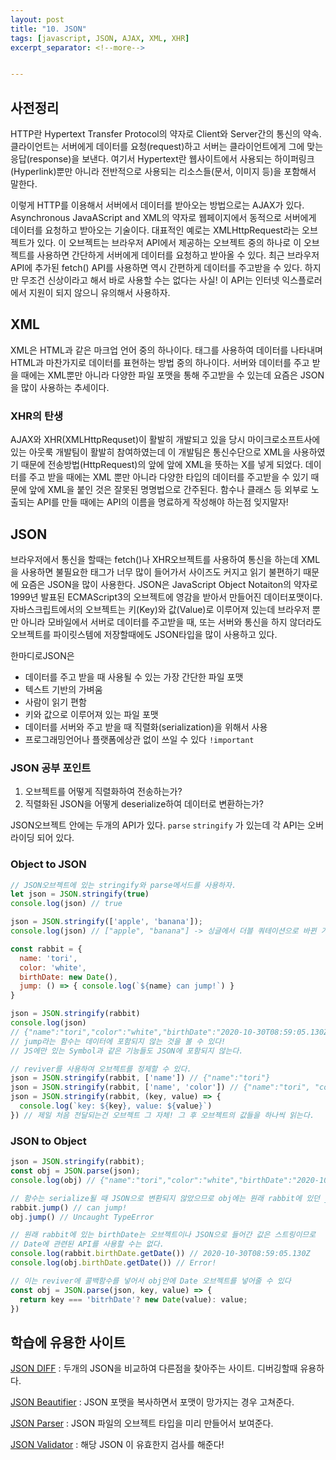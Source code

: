 ```yaml
---
layout: post
title: "10. JSON"
tags: [javascript, JSON, AJAX, XML, XHR]
excerpt_separator: <!--more-->


---
```


## 사전정리

HTTP란 Hypertext Transfer Protocol의 약자로 Client와 Server간의 통신의 약속. 클라이언트는 서버에게 데이터를 요청(request)하고 서버는 클라이언트에게 그에 맞는 응답(response)을 보낸다. 여기서 Hypertext란 웹사이트에서 사용되는 하이퍼링크(Hyperlink)뿐만 아니라 전반적으로 사용되는 리소스들(문서, 이미지 등)을 포함해서 말한다. 

이렇게 HTTP를 이용해서 서버에서 데이터를 받아오는 방법으로는 AJAX가 있다. Asynchronous JavaAScript and XML의 약자로 웹페이지에서 동적으로 서버에게 데이터를 요청하고 받아오는 기술이다. 대표적인 예로는 XMLHttpRequest라는 오브젝트가 있다. 이 오브젝트는 브라우저 API에서 제공하는 오브젝트 중의 하나로 이 오브젝트를 사용하면 간단하게 서버에게 데이터를 요청하고 받아올 수 있다. 최근 브라우저 API에 추가된 fetch() API를 사용하면 역시 간편하게 데이터를 주고받을 수 있다.    하지만 무조건 신상이라고 해서 바로 사용할 수는 없다는 사실! 이 API는 인터넷 익스플로러에서 지원이 되지 않으니 유의해서 사용하자. 

## XML

XML은 HTML과 같은 마크업 언어 중의 하나이다. 태그를 사용하여 데이터를 나타내며 HTML과 마찬가지로 데이터를 표현하는 방법 중의 하나이다. 서버와 데이터를 주고 받을 때에는 XML뿐만 아니라 다양한 파일 포맷을 통해 주고받을 수 있는데 요즘은 JSON을 많이 사용하는 추세이다.

### XHR의 탄생

AJAX와 XHR(XMLHttpRequset)이 활발히 개발되고 있을 당시 마이크로소프트사에 있는 아웃룩 개발팀이 활발히 참여하였는데 이 개발팀은 통신수단으로 XML을 사용하였기 때문에 전송방법(HttpRequest)의 앞에 앞에 XML을 뜻하는 X를 넣게 되었다. 데이터를 주고 받을 때에는 XML 뿐만 아니라 다양한 타입의 데이터를 주고받을 수 있기 때문에 앞에 XML을 붙인 것은 잘못된 명명법으로 간주된다. 함수나 클래스 등 외부로 노출되는 API를 만들 때에는 API의 이름을 명료하게 작성해야 하는점 잊지말자!

## JSON

 브라우저에서 통신을 할때는 fetch()나 XHR오브젝트를 사용하여 통신을 하는데 XML을 사용하면 불필요한 태그가 너무 많이 들어가서 사이즈도 커지고 읽기 불편하기 때문에 요즘은 JSON을 많이 사용한다. JSON은 JavaScript Object Notaiton의 약자로 1999년 발표된 ECMAScript3의 오브젝트에 영감을 받아서 만들어진 데이터포맷이다. 자바스크립트에서의 오브젝트는 키(Key)와 값(Value)로 이루어져 있는데 브라우저 뿐만 아니라 모바일에서 서버로 데이터를 주고받을 때, 또는 서버와 통신을 하지 않더라도 오브젝트를 파이릿스템에 저장할때에도 JSON타입을 많이 사용하고 있다. 

한마디로JSON은

* 데이터를 주고 받을 때 사용될 수 있는 가장 간단한 파일 포맷
* 텍스트 기반의 가벼움
* 사람이 읽기 편함
* 키와 값으로 이루어져 있는 파일 포맷
* 데이터를 서버와 주고 받을 때 직렬화(serialization)을 위해서 사용
* 프로그래밍언어나 플랫폼에상관 없이 쓰일 수 있다 `!important`

### JSON 공부 포인트

1. 오브젝트를 어떻게 직렬화하여 전송하는가?
2. 직렬화된 JSON을 어떻게 deserialize하여 데이터로 변환하는가?

JSON오브젝트 안에는 두개의 API가 있다. `parse` `stringify` 가 있는데 각 API는 오버라이딩 되어 있다.  

### Object to JSON

```javascript
// JSON오브젝트에 있는 stringify와 parse메서드를 사용하자.
let json = JSON.stringify(true)
console.log(json) // true

json = JSON.stringify(['apple', 'banana']);
console.log(json) // ["apple", "banana"] -> 싱글에서 더블 쿼테이션으로 바뀐 거에 주목!

const rabbit = {
  name: 'tori',
  color: 'white',
  birthDate: new Date(),
  jump: () => { console.log(`${name} can jump!`) }
}

json = JSON.stringify(rabbit)
console.log(json) 
// {"name":"tori","color":"white","birthDate":"2020-10-30T08:59:05.130Z"}
// jump라는 함수는 데이터에 포함되지 않는 것을 볼 수 있다!
// JS에만 있는 Symbol과 같은 기능들도 JSON에 포함되지 않는다.

// reviver를 사용하여 오브젝트를 정제할 수 있다.
json = JSON.stringify(rabbit, ['name']) // {"name":"tori"}
json = JSON.stringify(rabbit, ['name', 'color']) // {"name":"tori", "color":"white"}
json = JSON.stringify(rabbit, (key, value) => {
  console.log(`key: ${key}, value: ${value}`)
}) // 제일 처음 전달되는건 오브젝트 그 자체! 그 후 오브젝트의 값들을 하나씩 읽는다.

```



### JSON to Object

```javascript
json = JSON.stringify(rabbit);
const obj = JSON.parse(json);
console.log(obj) // {"name":"tori","color":"white","birthDate":"2020-10-30T08:59:05.130Z"}

// 함수는 serialize될 때 JSON으로 변환되지 않았으므로 obj에는 원래 rabbit에 있던 jump()가 없다.
rabbit.jump() // can jump!
obj.jump() // Uncaught TypeError

// 원래 rabbit에 있는 birthDate는 오브젝트이나 JSON으로 들어간 값은 스트링이므로 
// Date에 관련된 API를 사용할 수는 없다.
console.log(rabbit.birthDate.getDate()) // 2020-10-30T08:59:05.130Z
console.log(obj.birthDate.getDate()) // Error!

// 이는 reviver에 콜백함수를 넣어서 obj안에 Date 오브젝트를 넣어줄 수 있다
const obj = JSON.parse(json, key, value) => {
  return key === 'bitrhDate'? new Date(value): value;
})

```



## 학습에 유용한 사이트

[JSON DIFF](http://www.jsondiff.com) : 두개의 JSON을 비교하여 다른점을 찾아주는 사이트. 디버깅할때 유용하다.

[JSON Beautifier](https://jsonbeautifier.org) : JSON 포맷을 복사하면서 포맷이 망가지는 경우 고쳐준다.

[JSON Parser](https://jsonparser.org) : JSON 파일의 오브젝트 타입을 미리 만들어서 보여준다.

[JSON Validator](https://tools.learningcontainer.com) : 해당 JSON 이 유효한지 검사를 해준다!

